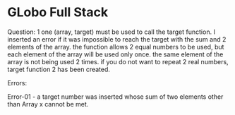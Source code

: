 # GLobo Full Stack


Question: 1
one (array, target) must be used to call the target function.
I inserted an error if it was impossible to reach the target with the sum and 2 elements of the array.
the function allows 2 equal numbers to be used, but each element of the array will be used only once.
the same element of the array is not being used 2 times.
if you do not want to repeat 2 real numbers, target function 2 has been created.

Errors:

Error-01 - a target number was inserted whose sum of two
elements other than Array x cannot be met.